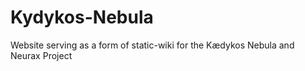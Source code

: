 # Kydykos-Nebula
Website serving as a form of static-wiki for the Kædykos Nebula and Neurax Project
